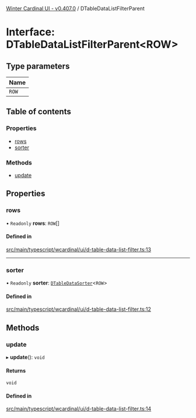 [Winter Cardinal UI - v0.407.0](../index.md) / DTableDataListFilterParent

# Interface: DTableDataListFilterParent\<ROW\>

## Type parameters

| Name |
| :------ |
| `ROW` |

## Table of contents

### Properties

- [rows](DTableDataListFilterParent.md#rows)
- [sorter](DTableDataListFilterParent.md#sorter)

### Methods

- [update](DTableDataListFilterParent.md#update)

## Properties

### rows

• `Readonly` **rows**: `ROW`[]

#### Defined in

[src/main/typescript/wcardinal/ui/d-table-data-list-filter.ts:13](https://github.com/winter-cardinal/winter-cardinal-ui/blob/v0.407.0/src/main/typescript/wcardinal/ui/d-table-data-list-filter.ts#L13)

___

### sorter

• `Readonly` **sorter**: [`DTableDataSorter`](DTableDataSorter.md)\<`ROW`\>

#### Defined in

[src/main/typescript/wcardinal/ui/d-table-data-list-filter.ts:12](https://github.com/winter-cardinal/winter-cardinal-ui/blob/v0.407.0/src/main/typescript/wcardinal/ui/d-table-data-list-filter.ts#L12)

## Methods

### update

▸ **update**(): `void`

#### Returns

`void`

#### Defined in

[src/main/typescript/wcardinal/ui/d-table-data-list-filter.ts:14](https://github.com/winter-cardinal/winter-cardinal-ui/blob/v0.407.0/src/main/typescript/wcardinal/ui/d-table-data-list-filter.ts#L14)
